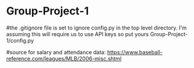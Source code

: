 # Group-Project-1

#the .gitignore file is set to ignore config.py in the top level directory.  I'm assuming this will require us to use API keys so put yours Group-Project-1/config.py

#source for salary and attendance data: https://www.baseball-reference.com/leagues/MLB/2006-misc.shtml
